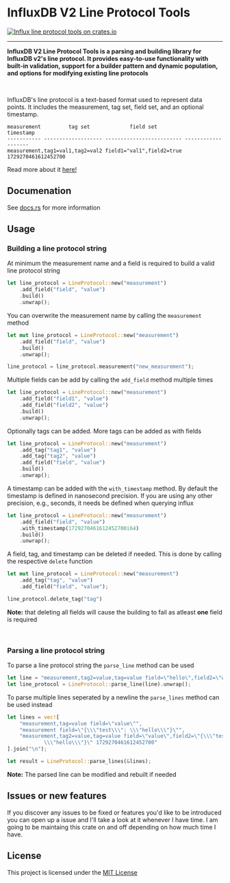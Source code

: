 # InfluxDB V2 Line Protocol Tools

[![Influx line protocol tools on crates.io][crates.io-image]][crates.io]

---

[crates.io-image]: https://img.shields.io/badge/crates.io-influxlp--tools-orange
[crates.io]: https://crates.io/crates/influxlp-tools


**InfluxDB V2 Line Protocol Tools is a parsing and building library for InfluxDB v2's line protocol. It provides easy-to-use functionality with built-in validation, support for a builder pattern and dynamic population, and options for modifying existing line protocols**

</br>

InfluxDB's line protocol is a text-based format used to represent data points. It includes the measurement, tag set, field set, and an optional timestamp.

```
measurement         tag set             field set              timestamp
----------- ------------------- ------------------------- -------------------
measurement,tag1=val1,tag2=val2 field1="val1",field2=true 1729270461612452700
```

Read more about it [here!](https://docs.influxdata.com/influxdb/v2/reference/syntax/line-protocol/)

## Documenation

See [docs.rs](https://docs.rs/influxlp-tools/latest/influxlp_tools/) for more information

## Usage

### Building a line protocol string

At minimum the measurement name and a field is required to build a valid line protocol string

```rust
let line_protocol = LineProtocol::new("measurement")
    .add_field("field", "value")
    .build()
    .unwrap();
```

You can overwrite the measurement name by calling the `measurement` method

```rust
let mut line_protocol = LineProtocol::new("measurement")
    .add_field("field", "value")
    .build()
    .unwrap();

line_protocol = line_protocol.measurement("new_measurement");
```

Multiple fields can be add by calling the `add_field` method multiple times

```rust
let line_protocol = LineProtocol::new("measurement")
    .add_field("field1", "value")
    .add_field("field2", "value")
    .build()
    .unwrap();
```

Optionally tags can be added. More tags can be added as with fields

```rust
let line_protocol = LineProtocol::new("measurement")
    .add_tag("tag1", "value")
    .add_tag("tag2", "value")
    .add_field("field", "value")
    .build()
    .unwrap();
```

A timestamp can be added with the `with_timestamp` method. By default the timestamp is defined in nanosecond precision. If you are using any other precision, e.g., seconds, it needs be defined when querying influx

```rust
let line_protocol = LineProtocol::new("measurement")
    .add_field("field", "value")
    .with_timestamp(1729270461612452700i64)
    .build()
    .unwrap();
```

A field, tag, and timestamp can be deleted if needed. This is done by calling the respective `delete` function

```rust
let mut line_protocol = LineProtocol::new("measurement")
    .add_tag("tag", "value")
    .add_field("field", "value");

line_protocol.delete_tag("tag")
```

**Note:** that deleting all fields will cause the building to fail as atleast **one** field is required

</br>

### Parsing a line protocol string

To parse a line protocol string the `parse_line` method can be used

```rust
let line = "measurement,tag2=value,tag=value field=\"hello\",field2=\"world\" 1729270461612452700";
let line_protocol = LineProtocol::parse_line(line).unwrap();
```

To parse multiple lines seperated by a newline the `parse_lines` method can be used instead

```rust
let lines = vec![
    "measurement,tag=value field=\"value\"",
    "measurement field=\"{\\\"test\\\": \\\"hello\\\"}\"",
    "measurement,tag2=value,tag=value field=\"value\",field2=\"{\\\"test\\\": \
            \\\"hello\\\"}\" 1729270461612452700"
].join("\n");

let result = LineProtocol::parse_lines(&lines);
```

**Note:** The parsed line can be modified and rebuilt if needed

## Issues or new features
If you discover any issues to be fixed or features you'd like to be introduced you can open up a issue and I'll take a look at it whenever I have time. I am going to be maintaing this crate on and off depending on how much time I have.


## License

This project is licensed under the [MIT License](https://opensource.org/license/MIT)